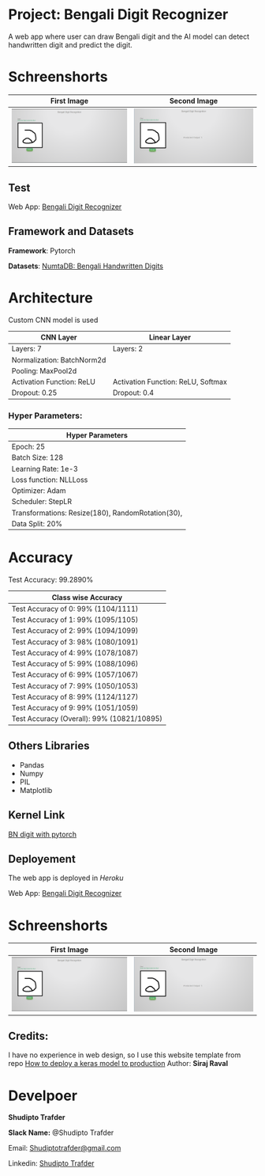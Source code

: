 # Project: Bengali Digit Recognizer
A web app where user can draw Bengali digit and the AI model can detect handwritten digit and predict the digit.

# Schreenshorts
| First Image  | Second Image |
|---| ---|
|  ![First Image](https://github.com/Iamsdt/DeployBNDegit/blob/master/img/bn1.png)  | ![Second Image](https://github.com/Iamsdt/DeployBNDegit/blob/master/img/bn2.png) |

## Test
Web App:  [Bengali Digit Recognizer](https://bengali-digit-recognizer.herokuapp.com/)

## Framework and Datasets
**Framework**: Pytorch

**Datasets**: [NumtaDB: Bengali Handwritten Digits](https://www.kaggle.com/BengaliAI/numta)

# Architecture
Custom CNN model is used

| CNN Layer | Linear Layer|
|---| ---|
| Layers: 7 | Layers: 2 |
| Normalization: BatchNorm2d | |
| Pooling: MaxPool2d | |
| Activation Function: ReLU | Activation Function: ReLU, Softmax |
| Dropout: 0.25 | Dropout: 0.4|


### Hyper Parameters:
| Hyper Parameters|
|---
| Epoch: 25
| Batch Size: 128
| Learning Rate: 1e-3
| Loss function: NLLLoss
| Optimizer: Adam
| Scheduler: StepLR
| Transformations: Resize(180), RandomRotation(30),
| Data Split: 20%

# Accuracy
Test Accuracy: 99.2890%

| Class wise Accuracy
| ---
| Test Accuracy of     0: 99% (1104/1111)
| Test Accuracy of     1: 99% (1095/1105)
| Test Accuracy of     2: 99% (1094/1099)
| Test Accuracy of     3: 98% (1080/1091)
| Test Accuracy of     4: 99% (1078/1087)
| Test Accuracy of     5: 99% (1088/1096)
| Test Accuracy of     6: 99% (1057/1067)
| Test Accuracy of     7: 99% (1050/1053)
| Test Accuracy of     8: 99% (1124/1127)
| Test Accuracy of     9: 99% (1051/1059)
| Test Accuracy (Overall): 99% (10821/10895)

## Others Libraries
- Pandas
- Numpy
- PIL
- Matplotlib

## Kernel Link
[BN digit with pytorch](https://www.kaggle.com/iamsdt/bn-digit-with-pytorch)

## Deployement
The web app is deployed in *Heroku*

Web App:  [Bengali Digit Recognizer](https://bengali-digit-recognizer.herokuapp.com/)


# Schreenshorts

| First Image  | Second Image |
|---| ---|
|  ![First Image](https://github.com/Iamsdt/DeployBNDegit/blob/master/img/bn1.png)  | ![Second Image](https://github.com/Iamsdt/DeployBNDegit/blob/master/img/bn2.png) |

## Credits:
I have no experience in web design, so I use this website template from
repo [How to deploy a keras model to production](https://github.com/llSourcell/how_to_deploy_a_keras_model_to_production)
Author: **Siraj Raval**

# Develpoer
**Shudipto Trafder**

**Slack Name:** @Shudipto Trafder

Email: [Shudiptotrafder@gmail.com](mailto:shudiptotrafder@gmail.com)

Linkedin: [Shudipto Trafder](https://www.linkedin.com/in/iamsdt/)